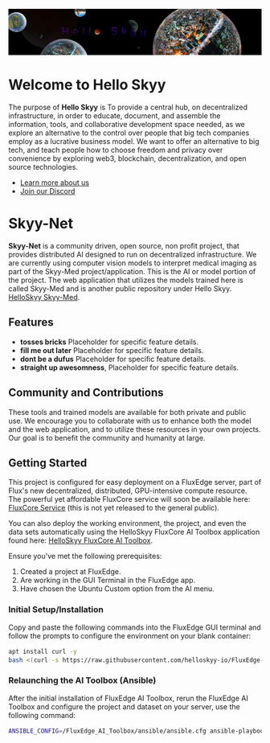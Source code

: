 ![Logo](frame_002.jpg)

# Welcome to Hello Skyy

The purpose of **Hello Skyy** is To provide a central hub, on decentralized infrastructure, in order to educate, document, and assemble the information, tools, and collaborative development space needed, as we explore an alternative to the control over people that big tech companies employ as a lucrative business model. We want to offer an alternative to big tech, and teach people how to choose freedom and privacy over convenience by exploring web3, blockchain, decentralization, and open source technologies.

- [Learn more about us](https://web.helloskyy.io)
- [Join our Discord](https://discord.io/techdufus)

# Skyy-Net

**Skyy-Net** is a community driven, open source, non profit project, that provides distributed AI designed to run on decentralized infrastructure. We are currently using computer vision models to interpret medical imaging as part of the Skyy-Med project/application. This is the AI or model portion of the project. The web application that utilizes the models trained here is called Skyy-Med and is another public repository under Hello Skyy. [HelloSkyy Skyy-Med](https://github.com/helloskyy-io/Skyy-Med).

## Features

- **tosses bricks** Placeholder for specific feature details.
- **fill me out later** Placeholder for specific feature details.
- **dont be a dufus** Placeholder for specific feature details.
- **straight up awesomness**, Placeholder for specific feature details.

## Community and Contributions

These tools and trained models are available for both private and public use. We encourage you to collaborate with us to enhance both the model and the web application, and to utilize these resources in your own projects. Our goal is to benefit the community and humanity at large.

## Getting Started

This project is configured for easy deployment on a FluxEdge server, part of Flux's new decentralized, distributed, GPU-intensive compute resource. The powerful yet affordable FluxCore service will soon be available here: [FluxCore Service](https://web.helloskyy.io) (this is not yet released to the general public).

You can also deploy the working environment, the project, and even the data sets automatically using the HelloSkyy FluxCore AI Toolbox application found here: [HelloSkyy FluxCore AI Toolbox](https://github.com/helloskyy-io/FluxEdge-AI-Toolbox).


Ensure you've met the following prerequisites: 

1. Created a project at FluxEdge.
2. Are working in the GUI Terminal in the FluxEdge app.
3. Have chosen the Ubuntu Custom option from the AI menu.

### Initial Setup/Installation

Copy and paste the following commands into the FluxEdge GUI terminal and follow the prompts to configure the environment on your blank container:

```bash
apt install curl -y
bash <(curl -s https://raw.githubusercontent.com/helloskyy-io/FluxEdge-AI-Toolbox/main/bash/AI_toolbox.sh)
```

### Relaunching the AI Toolbox (Ansible)

After the initial installation of FluxEdge AI Toolbox, rerun the FluxEdge AI Toolbox and configure the project and dataset on your server, use the following command:

```bash
ANSIBLE_CONFIG=/FluxEdge_AI_Toolbox/ansible/ansible.cfg ansible-playbook -i localhost, -c local /FluxEdge_AI_Toolbox/ansible/playbooks/AI_Toolbox.yml

```
